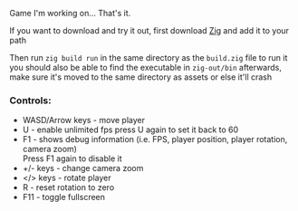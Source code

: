 Game I'm working on... That's it.

If you want to download and try it out, first download [Zig](https://ziglang.org/download/) and add it to your path

Then run `zig build run` in the same directory as the `build.zig` file to run it\
you should also be able to find the executable in `zig-out/bin` afterwards, make sure it's moved to the same directory as assets or else it'll crash

### Controls:
- WASD/Arrow keys - move player
- U - enable unlimited fps press U again to set it back to 60
- F1 - shows debug information (i.e. FPS, player position, player rotation, camera zoom)\
   Press F1 again to disable it
- +/- keys - change camera zoom
- </> keys - rotate player
- R - reset rotation to zero
- F11 - toggle fullscreen
